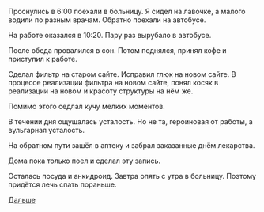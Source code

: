 Проснулись в 6:00 поехали в больницу.
Я сидел на лавочке, а малого водили по разным врачам.
Обратно поехали на автобусе.

На работе оказался в 10:20. Пару раз вырубало в автобусе.

После обеда провалился в сон.
Потом поднялся, принял кофе и приступил к работе.

Сделал фильтр на старом сайте. Исправил глюк на новом сайте.
В процессе реализации фильтра на новом сайте, понял косяк в реализации на новом и красоту структуры на нём же.

Помимо этого седлал кучу мелких моментов.

В течении дня ощущалась усталость. Но не та, героиновая от работы, а вульгарная усталость.

На обратном пути зашёл в аптеку и забрал заказанные днём лекарства.

Дома пока только поел и сделал эту запись.

Осталась посуда и анкидроид.
Завтра опять с утра в больницу. Поэтому придётся лечь спать пораньше.

 [Дальше](2019.02.01.md)